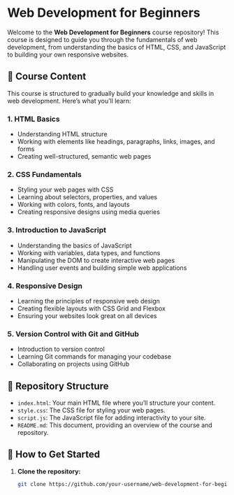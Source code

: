 # Web Development for Beginners

Welcome to the **Web Development for Beginners** course repository! This course is designed to guide you through the fundamentals of web development, from understanding the basics of HTML, CSS, and JavaScript to building your own responsive websites.

## 📝 Course Content

This course is structured to gradually build your knowledge and skills in web development. Here’s what you’ll learn:

### 1. **HTML Basics**
- Understanding HTML structure
- Working with elements like headings, paragraphs, links, images, and forms
- Creating well-structured, semantic web pages

### 2. **CSS Fundamentals**
- Styling your web pages with CSS
- Learning about selectors, properties, and values
- Working with colors, fonts, and layouts
- Creating responsive designs using media queries

### 3. **Introduction to JavaScript**
- Understanding the basics of JavaScript
- Working with variables, data types, and functions
- Manipulating the DOM to create interactive web pages
- Handling user events and building simple web applications

### 4. **Responsive Design**
- Learning the principles of responsive web design
- Creating flexible layouts with CSS Grid and Flexbox
- Ensuring your websites look great on all devices

### 5. **Version Control with Git and GitHub**
- Introduction to version control
- Learning Git commands for managing your codebase
- Collaborating on projects using GitHub

## 📂 Repository Structure

- `index.html`: Your main HTML file where you’ll structure your content.
- `style.css`: The CSS file for styling your web pages.
- `script.js`: The JavaScript file for adding interactivity to your site.
- `README.md`: This document, providing an overview of the course and repository.

## 🚀 How to Get Started

1. **Clone the repository:**
   ```bash
   git clone https://github.com/your-username/web-development-for-beginners.git
